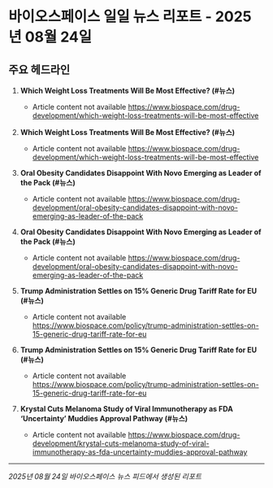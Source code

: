 # 바이오스페이스 일일 뉴스 리포트 - 2025년 08월 24일


## 주요 헤드라인

1. **Which Weight Loss Treatments Will Be Most Effective? (#뉴스)**
   - Article content not available
   <https://www.biospace.com/drug-development/which-weight-loss-treatments-will-be-most-effective>

2. **Which Weight Loss Treatments Will Be Most Effective? (#뉴스)**
   - Article content not available
   <https://www.biospace.com/drug-development/which-weight-loss-treatments-will-be-most-effective>

3. **Oral Obesity Candidates Disappoint With Novo Emerging as Leader of the Pack (#뉴스)**
   - Article content not available
   <https://www.biospace.com/drug-development/oral-obesity-candidates-disappoint-with-novo-emerging-as-leader-of-the-pack>

4. **Oral Obesity Candidates Disappoint With Novo Emerging as Leader of the Pack (#뉴스)**
   - Article content not available
   <https://www.biospace.com/drug-development/oral-obesity-candidates-disappoint-with-novo-emerging-as-leader-of-the-pack>

5. **Trump Administration Settles on 15% Generic Drug Tariff Rate for EU (#뉴스)**
   - Article content not available
   <https://www.biospace.com/policy/trump-administration-settles-on-15-generic-drug-tariff-rate-for-eu>

6. **Trump Administration Settles on 15% Generic Drug Tariff Rate for EU (#뉴스)**
   - Article content not available
   <https://www.biospace.com/policy/trump-administration-settles-on-15-generic-drug-tariff-rate-for-eu>

7. **Krystal Cuts Melanoma Study of Viral Immunotherapy as FDA ‘Uncertainty’ Muddies Approval Pathway (#뉴스)**
   - Article content not available
   <https://www.biospace.com/drug-development/krystal-cuts-melanoma-study-of-viral-immunotherapy-as-fda-uncertainty-muddies-approval-pathway>


---
*2025년 08월 24일 바이오스페이스 뉴스 피드에서 생성된 리포트*